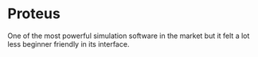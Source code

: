 # Proteus
One of the most powerful simulation software in the market but it felt a lot less beginner friendly in its interface. 
